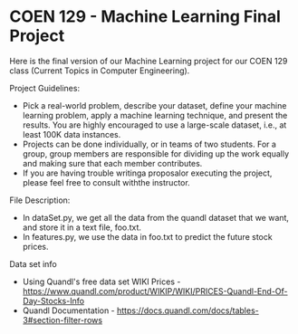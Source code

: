 # COEN 129 - Machine Learning Final Project
Here is the final version of our Machine Learning project for our COEN 129 class (Current Topics in Computer Engineering).  

Project Guidelines:
- Pick a real-world problem, describe your dataset, define your machine learning problem, apply a machine learning technique, and present the results. You are highly encouraged to use a large-scale dataset, i.e., at least 100K data instances.
- Projects can be done individually, or in teams of two students. For a group, group members are responsible for dividing up the work equally and making sure that each member contributes.
- If you are having trouble writinga proposalor executing the project, please feel free to consult withthe instructor.


File Description:

- In dataSet.py, we get all the data from the quandl dataset that we want, and store it in a text file, foo.txt.
- In features.py, we use the data in foo.txt to predict the future stock prices.


Data set info

- Using Quandl's free data set WIKI Prices - https://www.quandl.com/product/WIKIP/WIKI/PRICES-Quandl-End-Of-Day-Stocks-Info
- Quandl Documentation - https://docs.quandl.com/docs/tables-3#section-filter-rows
